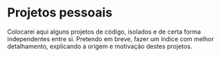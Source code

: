 # Projetos pessoais

Colocarei aqui alguns projetos de código, isolados e de certa forma independentes entre si.
Pretendo em breve, fazer um índice com melhor detalhamento, explicando a origem e motivação destes projetos.
